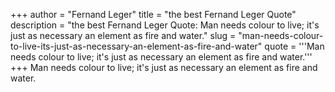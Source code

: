 +++
author = "Fernand Leger"
title = "the best Fernand Leger Quote"
description = "the best Fernand Leger Quote: Man needs colour to live; it's just as necessary an element as fire and water."
slug = "man-needs-colour-to-live-its-just-as-necessary-an-element-as-fire-and-water"
quote = '''Man needs colour to live; it's just as necessary an element as fire and water.'''
+++
Man needs colour to live; it's just as necessary an element as fire and water.
